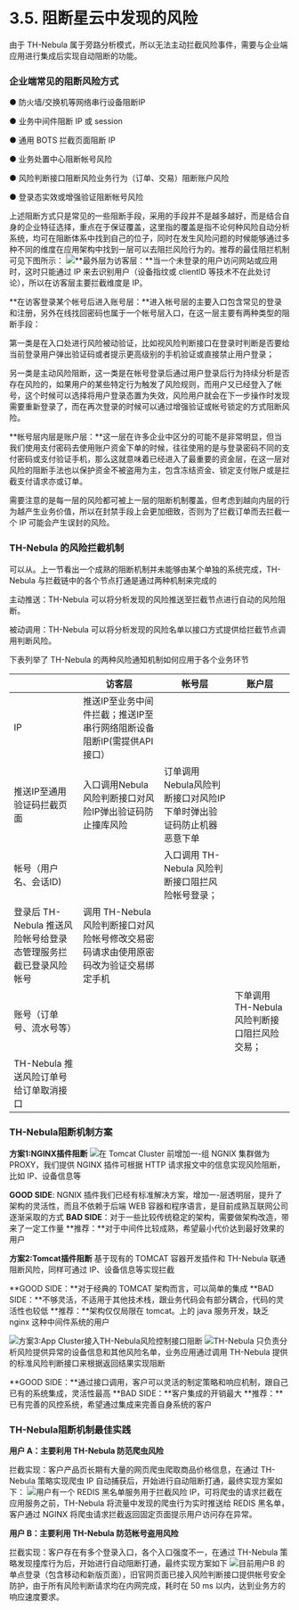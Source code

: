 # 3.5. 阻断星云中发现的风险


由于 TH-Nebula 属于旁路分析模式，所以无法主动拦截风险事件，需要与企业端应用进行集成后实现自动阻断的功能。

### 企业端常见的阻断风险方式

● 防火墙/交换机等网络串行设备阻断IP

● 业务中间件阻断 IP 或 session

● 通用 BOTS 拦截页面阻断 IP

● 业务处置中心阻断帐号风险

● 风险判断接口阻断风险业务行为（订单、交易）阻断账户风险

● 登录态实效或增强验证阻断帐号风险

上述阻断方式只是常见的一些阻断手段，采用的手段并不是越多越好，而是结合自身的企业特征选择，重点在于保证覆盖，这里指的覆盖是指不论何种风险自动分析系统，均可在阻断体系中找到自己的位子，同时在发生风险问题的时候能够通过多种不同的维度在应用架构中找到一层可以去阻拦风险行为的。推荐的最佳阻拦机制可见下图所示：
![](http://ww1.sinaimg.cn/large/66d0828fgy1g1p9iktozgj20tu0kqtg3.jpg)**最外层为访客层：**当一个未登录的用户访问网站或应用时，这时只能通过 IP 来去识别用户（设备指纹或 clientlD 等技术不在此处讨论），所以在访客层主要拦截维度是 IP。

**在访客登录某个帐号后进入账号层：**进入帐号层的主要入口包含常见的登录和注册，另外在线找回密码也属于一个帐号层入口，在这一层主要有两种类型的阻断手段：

第一类是在入口处进行风险被动验证，比如视风险判断接口在登录时判断是否要给当前登录用户弹出验证码或者提示更高级别的手机验证或直接禁止用户登录；

另一类是主动风险阻断，这一类是在帐号登录后通过用户登录后行为持续分析是否存在风险的，如果用户的某些特定行为触发了风险规则，而用户又已经登入了帐号，这个时候可以选择将用户登录态置为失效，风险用户就会在下一步操作时发现需要重新登录了，而在再次登录的时候可以通过增强验证或帐号锁定的方式阻断风险。

**帐号层内层是账户层：**这一层在许多企业中区分的可能不是非常明显，但当我们使用支付密码去使用账户资金下单的时候，往往使用的是与登录密码不同的支付密码或支付验证手机，那么这就意味着已经进入了最重要的资金层，在这一层对风险的阻断手法也以保护资金不被盗用为主，包含冻结资金、锁定支付账户或是拦截支付请求亦或订单。

需要注意的是每一层的风险都可被上一层的阻断机制覆盖，但考虑到越向内层的行为越产生业务价值，所以在封禁手段上会更加细致，否则为了拦截订单而去拦截一个 IP 可能会产生误封的风险。

### TH-Nebula 的风险拦截机制

可以从。上一节看出一个成熟的阻断机制并未能够由某个单独的系统完成，TH-Nebula 与拦截链中的各个节点打通是通过两种机制来完成的

主动推送：TH-Nebula 可以将分析发现的风险推送至拦截节点进行自动的风险阻断。

被动调用：TH-Nebula 可以将分析发现的风险名单以接口方式提供给拦截节点调用判断风险。

下表列举了 TH-Nebula 的两种风险通知机制如何应用于各个业务环节

|	|访客层	|帐号层	|账户层	|
|---	|---	|---	|---	|
|IP	|推送IP至业务中间件拦截；推送IP至串行网络阻断设备阻断IP(需提供API接口）
推送IP至通用验证码拦截页面	|入口调用Nebula风险判断接口对风险IP弹出验证码防止撞库风险	|订单调用Nebula风险判断接口对风险IP下单时弹出验证码防止机器恶意下单	|
|帐号（用户名、会话ID)	|	|入口调用 TH-Nebula 风险判断接口阻拦风险帐号登录；
登录后 TH-Nebula 推送风险帐号给登录态管理服务拦截已登录风险帐号	|调用 TH-Nebula 风险判断接口对风险帐号修改交易密码请求由使用原密码改为验证交易绑定手机	|
|账号（订单号、流水号等）	|	|	|下单调用 TH-Nebula 风险判断接口阻拦风险交易；
TH-Nebula 推送风险订单号给订单取消接口	|

### TH-Nebula阻断机制方案

**方案1:NGINX插件阻断**
![](http://ww1.sinaimg.cn/large/66d0828fgy1g1p9ipvrrkj20xq0fmq7i.jpg)在 Tomcat Cluster 前增加一-组 NGNIX 集群做为 PROXY，我们提供 NGINX 插件可根据 HTTP 请求报文中的信息实现风险阻断，比如 IP、设备信息等

**GOOD SIDE**: NGNIX 插件我们已经有标准解决方案，增加一-层透明层，提升了架构的灵活性，而且不依赖于后端 WEB 容器和程序语言，是目前成熟互联网公司逐渐采取的方式
**BAD SIDE**：对于一些比较传统稳定的架构，需要做架构改造，带来了一定工作量
**推荐：**对于中间件比较成熟，希望最小代价达到最好效果的用户

**方案2:Tomcat插件阻断**
基于现有的 TOMCAT 容器开发插件和 TH-Nebula 联通阻断风险，同样可通过 IP、设备信息等实现拦截

**GOOD SIDE：**对于经典的 TOMCAT 架构而言，可以简单的集成
**BAD SIDE：**不够灵活，不适用于其他技术栈，跟业务代码会有部分耦合，代码的灵活性也较低
**推荐：**架构仅仅局限在 tomcat。上的 java 服务开发，缺乏 nginx 这种中间件系统的用户

![](http://ww1.sinaimg.cn/large/66d0828fgy1g1p9ix4k0vj20y80gstcx.jpg)方案3:App Cluster接入TH-Nebula风险控制接口阻断
![](http://ww1.sinaimg.cn/large/66d0828fgy1g1p9j05rapj20qy0h4429.jpg)TH-Nebula 只负责分析风险提供异常的设备信息和其他风险名单，业务应用通过调用 TH-Nebula 提供的标准风险判断接口来根据返回结果实现阻断

**GOOD SIDE：**通过接口调用，客户可以灵活的制定策略和响应机制，跟自己已有的系统集成，灵活性最高
**BAD SIDE：**客户集成的开销最大
**推荐：**已有完善的风控系统，希望通过集成来完善自身系统的客户

### TH-Nebula阻断机制最佳实践

**用户 A：主要利用 TH-Nebula 防范爬虫风险**

拦截实现：客户产品页长期有大量的网页爬虫爬取商品价格信息，在通过 TH-Nebula 策略实现爬虫 IP 自动捕获后，开始进行自动阻断打通，最终实现方案如下：
![](http://ww1.sinaimg.cn/large/66d0828fgy1g1p9j4wbhvj211e0ckjw3.jpg)用户有一个 REDIS 黑名单服务用于拦截风险 IP，可将爬虫的请求拦截在应用服务之前，TH-Nebula 将流量中发现的爬虫行为实时推送给 REDIS 黑名单，客户通过 NGINX 将爬虫请求拦截返回固定页面提示用户访问存在异常。

**用户 B：主要利用 TH-Nebula 防范帐号盗用风险**

拦截实现：客户存在有多个登录入口，各个入口强度不一，在通过 TH-Nebula 策略发现撞库行为后，开始进行自动阻断打通，最终实现方案如下
![](http://ww1.sinaimg.cn/large/66d0828fgy1g1p9j7at0hj210w0d20w0.jpg)目前用户B 的单点登录（包含移动和新版页面），旧官网页面已接入风险判断接口提供帐号安全防护，由于所有风险判断请求均在内网完成，耗时在 50 ms 以内，达到业务方的响应速度要求。
